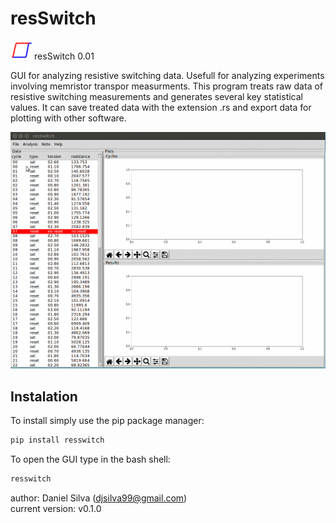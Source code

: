 # resSwitch 


<img src="https://github.com/danieljosesilva/resSwitch/blob/master/resSwitch.ico" height="30"> resSwitch 0.01

GUI for analyzing resistive switching data. Usefull for analyzing experiments involving memristor
transpor measurments. This program treats raw data of resistive switching measurements and generates several key statistical values.
It can save treated data with the extension .rs and export data for plotting with other software.

![resSwitch-screenshot](https://github.com/danieljosesilva/resSwitch/blob/master/img/resswitch.gif)

## Instalation

To install simply use the pip package manager:

```bash
pip install resswitch
```

To open the GUI type in the bash shell:

```bash
resswitch
```

author: Daniel Silva (djsilva99@gmail.com) <br> current version: v0.1.0